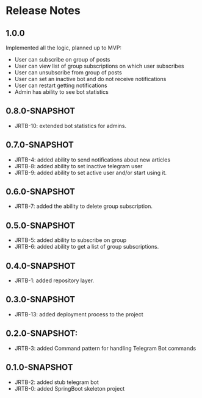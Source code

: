 # Release Notes

## 1.0.0

Implemented all the logic, planned up to MVP:
* User can subscribe on group of posts
* User can view list of group subscriptions on which user subscribes
* User can unsubscribe from group of posts
* User can set an inactive bot and do not receive notifications
* User can restart getting notifications
* Admin has ability to see bot statistics

## 0.8.0-SNAPSHOT

* JRTB-10: extended bot statistics for admins.

## 0.7.0-SNAPSHOT

* JRTB-4: added ability to send notifications about new articles
* JRTB-8: added ability to set inactive telegram user
* JRTB-9: added ability to set active user and/or start using it.

## 0.6.0-SNAPSHOT

* JRTB-7: added the ability to delete group subscription.

## 0.5.0-SNAPSHOT

* JRTB-5: added ability to subscribe on group
* JRTB-6: added ability to get a list of group subscriptions.

## 0.4.0-SNAPSHOT

* JRTB-1: added repository layer.

## 0.3.0-SNAPSHOT

* JRTB-13: added deployment process to the project

## 0.2.0-SNAPSHOT:

* JRTB-3: added Command pattern for handling Telegram Bot commands

## 0.1.0-SNAPSHOT

* JRTB-2: added stub telegram bot
* JRTB-0: added SpringBoot skeleton project
